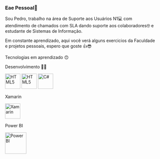 ### Eae Pessoal👋

Sou Pedro, trabalho na área de Suporte aos Usuários N1💻 com atendimento de chamados com SLA dando suporte aos colaboradores🤓 e estudante de Sistemas de Informação.

Em constante aprendizado, aqui você verá alguns exercicios da Faculdade e projetos pessoais, espero que goste 👍😎

Tecnologias em aprendizado 🙃

Desenvolvimento 👨‍💻

<img alt="HTML5" src="https://cdn-icons-png.flaticon.com/512/5968/5968267.png" width="50ox" height="50px"/>


<img alt="HTML5" src="https://cdn-icons-png.flaticon.com/512/732/732190.png" width="50ox" height="50px"/>


<img alt="C#" src="https://cdn-icons-png.flaticon.com/512/6132/6132221.png" width="50px" height="50px"/>

<p>Xamarin</p>

<img alt="Xamarin" src="https://img.icons8.com/color/344/xamarin.png" width="50px" height="50px"/>

<p>Power BI</p>

<img alt="PowerBI" src="https://cdn-icons-png.flaticon.com/512/4882/4882942.png" width="70px" height="70px"/>










